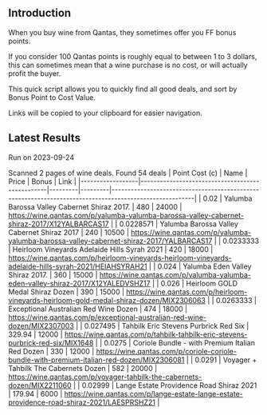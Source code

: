 ## Introduction

When you buy wine from Qantas, they sometimes offer you FF bonus points. 

If you consider 100 Qantas points is roughly equal to between 1 to 3 dollars, this can sometimes mean that a wine purchase is no cost, or will actually profit the buyer.

This quick script allows you to quickly find all good deals, and sort by Bonus Point to Cost Value.

Links will be copied to your clipboard for easier navigation.

## Latest Results

Run on 2023-09-24

Scanned 2 pages of wine deals.
Found 54 deals
|   Point Cost (c) | Name                                            |   Price |   Bonus | Link                                                                                                   |
|------------------|-------------------------------------------------|---------|---------|--------------------------------------------------------------------------------------------------------|
|        0.02      | Yalumba Barossa Valley Cabernet Shiraz 2017.    |  480    |   24000 | https://wine.qantas.com/p/yalumba-yalumba-barossa-valley-cabernet-shiraz-2017/X12YALBARCAS17           |
|        0.0228571 | Yalumba Barossa Valley Cabernet Shiraz 2017     |  240    |   10500 | https://wine.qantas.com/p/yalumba-yalumba-barossa-valley-cabernet-shiraz-2017/YALBARCAS17              |
|        0.0233333 | Heirloom Vineyards Adelaide Hills Syrah 2021    |  420    |   18000 | https://wine.qantas.com/p/heirloom-vineyards-heirloom-vineyards-adelaide-hills-syrah-2021/HEIAHSYRAH21 |
|        0.024     | Yalumba Eden Valley Shiraz 2017.                |  360    |   15000 | https://wine.qantas.com/p/yalumba-yalumba-eden-valley-shiraz-2017/X12YALEDVSHZ17                       |
|        0.026     | Heirloom GOLD Medal Shiraz Dozen                |  390    |   15000 | https://wine.qantas.com/p/heirloom-vineyards-heirloom-gold-medal-shiraz-dozen/MIX2306063               |
|        0.0263333 | Exceptional Australian Red Wine Dozen           |  474    |   18000 | https://wine.qantas.com/p/exceptional-australian-red-wine-dozen/MIX2307003                             |
|        0.027495  | Tahbilk Eric Stevens Purbrick Red Six           |  329.94 |   12000 | https://wine.qantas.com/p/tahbilk-tahbilk-eric-stevens-purbrick-red-six/MIX1648                        |
|        0.0275    | Coriole Bundle - with Premium Italian Red Dozen |  330    |   12000 | https://wine.qantas.com/p/coriole-coriole-bundle-with-premium-italian-red-dozen/MIX2306081             |
|        0.0291    | Voyager + Tahbilk The Cabernets Dozen           |  582    |   20000 | https://wine.qantas.com/p/voyager-tahbilk-the-cabernets-dozen/MIX2211060                               |
|        0.02999   | Lange Estate Providence Road Shiraz 2021        |  179.94 |    6000 | https://wine.qantas.com/p/lange-estate-lange-estate-providence-road-shiraz-2021/LAESPRSHZ21            |


